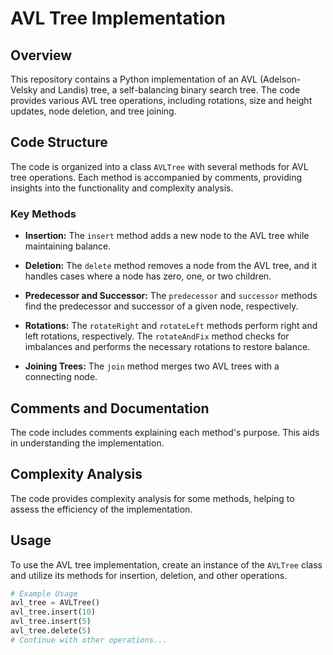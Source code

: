 # AVL Tree Implementation

## Overview

This repository contains a Python implementation of an AVL (Adelson-Velsky and Landis) tree, a self-balancing binary search tree. The code provides various AVL tree operations, including rotations, size and height updates, node deletion, and tree joining.

## Code Structure

The code is organized into a class `AVLTree` with several methods for AVL tree operations. Each method is accompanied by comments, providing insights into the functionality and complexity analysis.

### Key Methods

- **Insertion:** The `insert` method adds a new node to the AVL tree while maintaining balance.

- **Deletion:** The `delete` method removes a node from the AVL tree, and it handles cases where a node has zero, one, or two children.

- **Predecessor and Successor:** The `predecessor` and `successor` methods find the predecessor and successor of a given node, respectively.

- **Rotations:** The `rotateRight` and `rotateLeft` methods perform right and left rotations, respectively. The `rotateAndFix` method checks for imbalances and performs the necessary rotations to restore balance.

- **Joining Trees:** The `join` method merges two AVL trees with a connecting node.

## Comments and Documentation

The code includes comments explaining each method's purpose. This aids in understanding the implementation.

## Complexity Analysis

The code provides complexity analysis for some methods, helping to assess the efficiency of the implementation.

## Usage

To use the AVL tree implementation, create an instance of the `AVLTree` class and utilize its methods for insertion, deletion, and other operations.

```python
# Example Usage
avl_tree = AVLTree()
avl_tree.insert(10)
avl_tree.insert(5)
avl_tree.delete(5)
# Continue with other operations...
```
